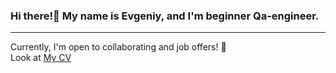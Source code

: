 ### Hi there!👋 My name is Evgeniy, and I'm beginner Qa-engineer.
***
Currently, I'm open to collaborating and job offers! 🤝\
Look at [My CV](https://drive.google.com/file/d/1ejreqZYUT7EjpM1kGXlqSdmsONB3dwzp/view?usp=sharing)
<!--
Here are some ideas to get you started:

- 🔭 I’m currently working on ...
- 🌱 I’m currently learning ...
- 👯 I’m looking to collaborate on ...
- 🤔 I’m looking for help with ...
- 💬 Ask me about ...
- 📫 How to reach me: ...
- 😄 Pronouns: ...
- ⚡ Fun fact: ...
-->

